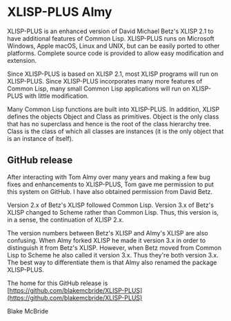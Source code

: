 
# XLISP-PLUS Almy

XLISP-PLUS is an enhanced version of David Michael Betz's XLISP 2.1 to
have additional features of Common Lisp. XLISP-PLUS runs on Microsoft
Windows, Apple macOS, Linux and UNIX, but can be easily ported to
other platforms. Complete source code is provided to allow easy
modification and extension.

Since XLISP-PLUS is based on XLISP 2.1, most XLISP programs will run on
XLISP-PLUS. Since XLISP-PLUS incorporates many more features of
Common Lisp, many small Common Lisp applications will run on
XLISP-PLUS with little modification. 

Many Common Lisp functions are built into XLISP-PLUS. In addition,
XLISP defines the objects Object and Class as primitives. Object is
the only class that has no superclass and hence is the root of the
class hierarchy tree. Class is the class of which all classes are
instances (it is the only object that is an instance of itself).

## GitHub release

After interacting with Tom Almy over many years and making a few bug
fixes and enhancements to XLISP-PLUS, Tom gave me permission to put
this system on GitHub.  I have also obtained permission from David Betz.

Version 2.x of Betz's XLISP followed Common Lisp.  Version 3.x of Betz's
XLISP changed to Scheme rather than Common Lisp.  Thus, this version is, in
a sense, the continuation of XLISP 2.x.

The version numbers between Betz's XLISP and Almy's XLISP are also
confusing.  When Almy forked XLISP he made it version 3.x in order to
distinguish it from Betz's XLISP.  However, when Betz moved from
Common Lisp to Scheme he also called it version 3.x.  Thus they're
both version 3.x.  The best way to differentiate them is that Almy
also renamed the package XLISP-PLUS.

The home for this GitHub release is [https://github.com/blakemcbride/XLISP-PLUS](https://github.com/blakemcbride/XLISP-PLUS)

Blake McBride
